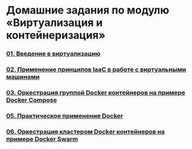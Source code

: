 # Домашние задания по модулю «Виртуализация и контейнеризация»
### [01. Введение в виртуализацию](01/README.md)
### [02. Применение принципов IaaC в работе с виртуальными машинами](02/README.md)
### [03. Оркестрация группой Docker контейнеров на примере Docker Compose](03/README.md)
### [05. Практическое применение Docker](04/README.md)
### [06. Оркестрация кластером Docker контейнеров на примере Docker Swarm](06/README.md)
